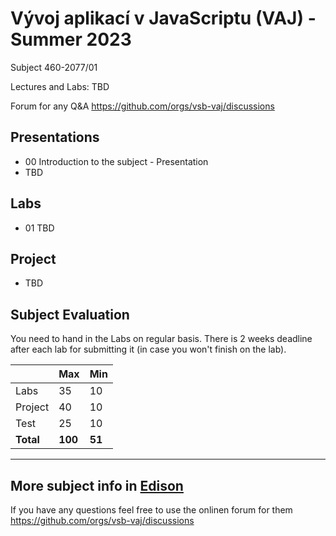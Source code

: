 # Vývoj aplikací v JavaScriptu (VAJ) - Summer 2023 
Subject 460-2077/01

Lectures and Labs: TBD

Forum for any Q&A https://github.com/orgs/vsb-vaj/discussions

## Presentations 
- 00 Introduction to the subject - Presentation
- TBD

## Labs
- 01 TBD

## Project
- TBD

## Subject Evaluation
You need to hand in the Labs on regular basis. There is 2 weeks deadline after each lab for submitting it (in case you won't finish on the lab). 

|           | Max     | Min    |
|-----------|---------|--------|
| Labs      |    35   |   10   |
| Project   |    40   |   10   |
| Test      |    25   |   10   |
| **Total** | **100** | **51** |

------------------------
## More subject info in [Edison](https://edison.sso.vsb.cz/cz.vsb.edison.edu.study.prepare.web/SubjectVersion.faces?version=460-2077/01&studyPlanId=24376&locale=cs)

If you have any questions feel free to use the onlinen forum for them https://github.com/orgs/vsb-vaj/discussions
